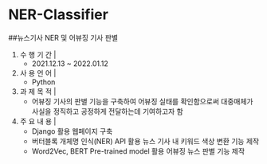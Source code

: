 # NER-Classifier

##뉴스기사 NER 및 어뷰징 기사 판별

1. 수 행 기 간  | 
    - 2021.12.13 ~ 2022.01.12
2. 사 용 언 어  | 
    - Python
3. 과 제 목 적  | 
    - 어뷰징 기사의 판별 기능을 구축하여 어뷰징 실태를 확인함으로써 대중매체가 사실을 정직하고 공정하게 전달하는데 기여하고자 함
4. 주 요 내 용  | 
    - Django 활용 웹페이지 구축
    - 버터블록 개체명 인식(NER) API 활용 뉴스 기사 내 키워드 색상 변환 기능 제작
    - Word2Vec, BERT Pre-trained model 활용 어뷰징 뉴스 판별 기능 제작
